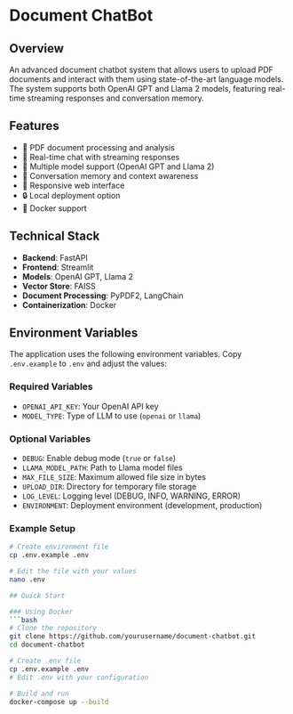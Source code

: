 # Document ChatBot

## Overview
An advanced document chatbot system that allows users to upload PDF documents and interact with them using state-of-the-art language models. The system supports both OpenAI GPT and Llama 2 models, featuring real-time streaming responses and conversation memory.

## Features
- 📄 PDF document processing and analysis
- 💬 Real-time chat with streaming responses
- 🔄 Multiple model support (OpenAI GPT and Llama 2)
- 🧠 Conversation memory and context awareness
- 📱 Responsive web interface
- 🔒 Local deployment option
- 🐳 Docker support

## Technical Stack
- **Backend**: FastAPI
- **Frontend**: Streamlit
- **Models**: OpenAI GPT, Llama 2
- **Vector Store**: FAISS
- **Document Processing**: PyPDF2, LangChain
- **Containerization**: Docker

## Environment Variables

The application uses the following environment variables. Copy `.env.example` to `.env` and adjust the values:

### Required Variables
- `OPENAI_API_KEY`: Your OpenAI API key
- `MODEL_TYPE`: Type of LLM to use (`openai` or `llama`)

### Optional Variables
- `DEBUG`: Enable debug mode (`true` or `false`)
- `LLAMA_MODEL_PATH`: Path to Llama model files
- `MAX_FILE_SIZE`: Maximum allowed file size in bytes
- `UPLOAD_DIR`: Directory for temporary file storage
- `LOG_LEVEL`: Logging level (DEBUG, INFO, WARNING, ERROR)
- `ENVIRONMENT`: Deployment environment (development, production)

### Example Setup
```bash
# Create environment file
cp .env.example .env

# Edit the file with your values
nano .env

## Quick Start

### Using Docker
```bash
# Clone the repository
git clone https://github.com/yourusername/document-chatbot.git
cd document-chatbot

# Create .env file
cp .env.example .env
# Edit .env with your configuration

# Build and run
docker-compose up --build